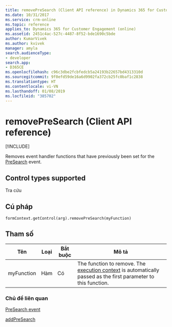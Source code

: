 ```yaml
---
title: removePreSearch (Client API reference) in Dynamics 365 for Customer Engagement| MicrosoftDocs
ms.date: 10/31/2017
ms.service: crm-online
ms.topic: reference
applies_to: Dynamics 365 for Customer Engagement (online)
ms.assetid: 2451c4ac-527c-4487-8f52-bde1690c5bde
author: KumarVivek
ms.author: kvivek
manager: amyla
search.audienceType:
- developer
search.app:
- D365CE
ms.openlocfilehash: c96c3dbe2fcbfedcb5a24193b22657bd4313310d
ms.sourcegitcommit: 9f0efd59de16a6d9902fa372cb25fc0baf1c2838
ms.translationtype: HT
ms.contentlocale: vi-VN
ms.lasthandoff: 01/08/2019
ms.locfileid: "385702"
---
```

# <a name="removepresearch-client-api-reference"></a>removePreSearch (Client API reference)

[!INCLUDE[](../../../../includes/cc_applies_to_update_9_0_0.md)]

Removes event handler functions that have previously been set for the [PreSearch](../events/PreSearch.md) event.

## <a name="control-types-supported"></a>Control types supported

Tra cứu

## <a name="syntax"></a>Cú pháp

`formContext.getControl(arg).removePreSearch(myFunction)`

## <a name="parameters"></a>Tham số

|Tên | Loại | Bắt buộc | Mô tả|
|--|--|--|--|
|myFunction |Hàm |Có| The function to remove. The [execution context](../../clientapi-execution-context.md) is automatically passed as the first parameter to this function.|

### <a name="related-topics"></a>Chủ đề liên quan

[PreSearch event](../events/PreSearch.md)

[addPreSearch](addPreSearch.md) 


